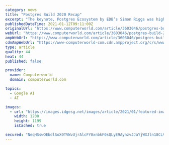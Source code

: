 ```yaml
---
category: news
title: "Postgres Build 2020 Recap"
excerpt: "The keynote, Postgres Ecosystem by EDB’s Simon Riggs was highly attended, as well as the Customer Panel, which shared details on security, machine learning, high availability, and more. The second day keynote by PostgreSQL expert Christophe Pettus,"
publishedDateTime: 2021-01-12T09:11:00Z
originalUrl: "https://www.computerworld.com/article/3603046/postgres-build-2020-recap.html"
webUrl: "https://www.computerworld.com/article/3603046/postgres-build-2020-recap.html"
ampWebUrl: "https://www.computerworld.com/article/3603046/postgres-build-2020-recap.amp.html"
cdnAmpWebUrl: "https://www-computerworld-com.cdn.ampproject.org/c/s/www.computerworld.com/article/3603046/postgres-build-2020-recap.amp.html"
type: article
quality: 44
heat: 44
published: false

provider:
  name: Computerworld
  domain: computerworld.com

topics:
  - Google AI
  - AI

images:
  - url: "https://images.idgesg.net/images/article/2021/01/featured-image-1200x1200_option-4-100873199-large.jpg"
    width: 1200
    height: 1199
    isCached: true

secured: "NeqHSswOEbdlSoX0TVWvUjrAlcFY0xnbkF0sQLyE9AynzvJJaYjWXJln18CLVaJr5RKFiOqQX830XBZiiqR+/fYinrDhJQ634PJRHevdznLh19DED5908x/PVVX1kit8pWljXzCVr8S3l8GoVtvt2b/B+tofF2u3Onktj092wMNruJi3ZX9ZYIsNyF21G5nRg59zq/CIrDfD5Y01VeBlmOvbnMp0meJ+p7CtLbnBf99QmCjkvbCksc215TLi3LlunqNOCyz+TQOcFDdRhQEeBoR0jv7k2LF4zReT/bZxf5pwxNeBwikilbcF8FOVP+NaAJPnep8p76b3tJy5htcvw4zYLYwc9r1dspnRy7ptGG0=;a8/Rhd/bfdcpJkkPcCYAiA=="
---
```


